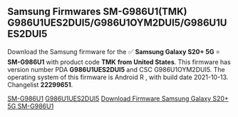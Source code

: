 <h2>Samsung Firmwares SM-G986U1(TMK) G986U1UES2DUI5/G986U1OYM2DUI5/G986U1UES2DUI5</h2>
Download the Samsung firmware for the ✅ <strong>Samsung Galaxy S20+ 5G </strong> ⭐ <strong>SM-G986U1</strong> with product code <strong>TMK</strong> <strong> from United States</strong>. This firmware has version number PDA <strong>G986U1UES2DUI5</strong> and CSC G986U1OYM2DUI5. The operating system of this firmware is Android R , with build date 2021-10-13. Changelist <strong>22299651</strong>.


[SM-G986U1](https://samfirm.shop/samsung/model/SM-G986U1)
[G986U1UES2DUI5](https://samfirm.shop/samsung/pda/G986U1UES2DUI5)
[Download Firmware Samsung Galaxy S20+ 5G SM-G986U1](https://samfirm.shop/samsung/firmware/464626)
